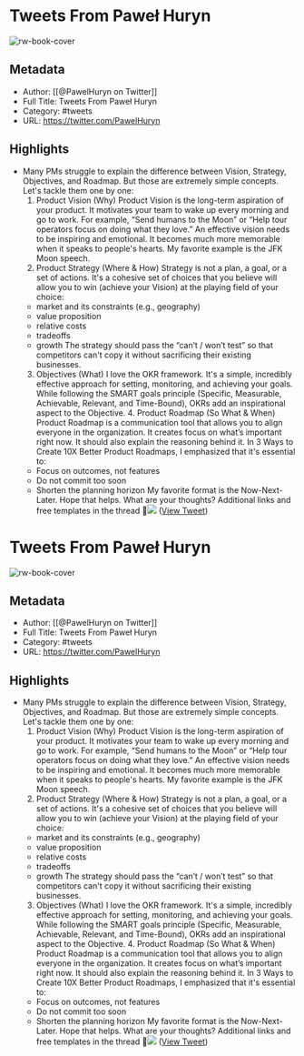 # Tweets From Paweł Huryn

![rw-book-cover](https://pbs.twimg.com/profile_images/1797200367500787712/zo1WQz0D.jpg)

## Metadata
- Author: [[@PawelHuryn on Twitter]]
- Full Title: Tweets From Paweł Huryn
- Category: #tweets
- URL: https://twitter.com/PawelHuryn

## Highlights
- Many PMs struggle to explain the difference between Vision, Strategy, Objectives, and Roadmap. But those are extremely simple concepts.
  Let's tackle them one by one:
  1. Product Vision (Why)
  Product Vision is the long-term aspiration of your product. It motivates your team to wake up every morning and go to work.
  For example, “Send humans to the Moon” or “Help tour operators focus on doing what they love.”
  An effective vision needs to be inspiring and emotional. It becomes much more memorable when it speaks to people's hearts.
  My favorite example is the JFK Moon speech.
  2. Product Strategy (Where & How)
  Strategy is not a plan, a goal, or a set of actions.
  It's a cohesive set of choices that you believe will allow you to win (achieve your Vision) at the playing field of your choice:
  - market and its constraints (e.g., geography)
  - value proposition
  - relative costs
  - tradeoffs
  - growth
  The strategy should pass the “can’t / won’t test” so that competitors can't copy it without sacrificing their existing businesses.
  3. Objectives (What)
  I love the OKR framework. It's a simple, incredibly effective approach for setting, monitoring, and achieving your goals.
  While following the SMART goals principle (Specific, Measurable, Achievable, Relevant, and Time-Bound), OKRs add an inspirational aspect to the Objective.
  4. Product Roadmap (So What & When)
  Product Roadmap is a communication tool that allows you to align everyone in the organization. It creates focus on what’s important right now. It should also explain the reasoning behind it.
  In 3 Ways to Create 10X Better Product Roadmaps, I emphasized that it's essential to:
  - Focus on outcomes, not features
  - Do not commit too soon
  - Shorten the planning horizon
  My favorite format is the Now-Next-Later. 
  Hope that helps.
  What are your thoughts?
  Additional links and free templates in the thread 🧵<img src='https://pbs.twimg.com/media/GDEzwrxXIAAB36m.jpg'/> ([View Tweet](https://twitter.com/PawelHuryn/status/1743231493772607646))
# Tweets From Paweł Huryn

![rw-book-cover](https://pbs.twimg.com/profile_images/1797200367500787712/zo1WQz0D.jpg)

## Metadata
- Author: [[@PawelHuryn on Twitter]]
- Full Title: Tweets From Paweł Huryn
- Category: #tweets
- URL: https://twitter.com/PawelHuryn

## Highlights
- Many PMs struggle to explain the difference between Vision, Strategy, Objectives, and Roadmap. But those are extremely simple concepts.
  Let's tackle them one by one:
  1. Product Vision (Why)
  Product Vision is the long-term aspiration of your product. It motivates your team to wake up every morning and go to work.
  For example, “Send humans to the Moon” or “Help tour operators focus on doing what they love.”
  An effective vision needs to be inspiring and emotional. It becomes much more memorable when it speaks to people's hearts.
  My favorite example is the JFK Moon speech.
  2. Product Strategy (Where & How)
  Strategy is not a plan, a goal, or a set of actions.
  It's a cohesive set of choices that you believe will allow you to win (achieve your Vision) at the playing field of your choice:
  - market and its constraints (e.g., geography)
  - value proposition
  - relative costs
  - tradeoffs
  - growth
  The strategy should pass the “can’t / won’t test” so that competitors can't copy it without sacrificing their existing businesses.
  3. Objectives (What)
  I love the OKR framework. It's a simple, incredibly effective approach for setting, monitoring, and achieving your goals.
  While following the SMART goals principle (Specific, Measurable, Achievable, Relevant, and Time-Bound), OKRs add an inspirational aspect to the Objective.
  4. Product Roadmap (So What & When)
  Product Roadmap is a communication tool that allows you to align everyone in the organization. It creates focus on what’s important right now. It should also explain the reasoning behind it.
  In 3 Ways to Create 10X Better Product Roadmaps, I emphasized that it's essential to:
  - Focus on outcomes, not features
  - Do not commit too soon
  - Shorten the planning horizon
  My favorite format is the Now-Next-Later. 
  Hope that helps.
  What are your thoughts?
  Additional links and free templates in the thread 🧵<img src='https://pbs.twimg.com/media/GDEzwrxXIAAB36m.jpg'/> ([View Tweet](https://twitter.com/PawelHuryn/status/1743231493772607646))
